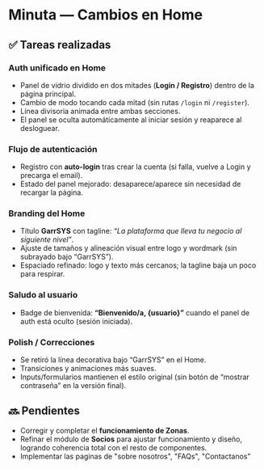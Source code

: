 # Minuta — Cambios en Home

## ✅ Tareas realizadas

### Auth unificado en Home
- Panel de vidrio dividido en dos mitades (**Login / Registro**) dentro de la página principal.
- Cambio de modo tocando cada mitad (sin rutas `/login` ni `/register`).
- Línea divisoria animada entre ambas secciones.
- El panel se oculta automáticamente al iniciar sesión y reaparece al desloguear.

### Flujo de autenticación
- Registro con **auto-login** tras crear la cuenta (si falla, vuelve a Login y precarga el email).
- Estado del panel mejorado: desaparece/aparece sin necesidad de recargar la página.

### Branding del Home
- Título **GarrSYS** con tagline: _“La plataforma que lleva tu negocio al siguiente nivel”_.
- Ajuste de tamaños y alineación visual entre logo y wordmark (sin subrayado bajo “GarrSYS”).
- Espaciado refinado: logo y texto más cercanos; la tagline baja un poco para respirar.

### Saludo al usuario
- Badge de bienvenida: **“Bienvenido/a, {usuario}”** cuando el panel de auth está oculto (sesión iniciada).

### Polish / Correcciones
- Se retiró la línea decorativa bajo “GarrSYS” en el Home.
- Transiciones y animaciones más suaves.
- Inputs/formularios mantienen el estilo original (sin botón de “mostrar contraseña” en la versión final).


## 🔜 Pendientes
- Corregir y completar el **funcionamiento de Zonas**.  
- Refinar el módulo de **Socios** para ajustar funcionamiento y diseño, logrando coherencia total con el resto de componentes.
- Implementar las paginas de "sobre nosotros", "FAQs", "Contactanos"

